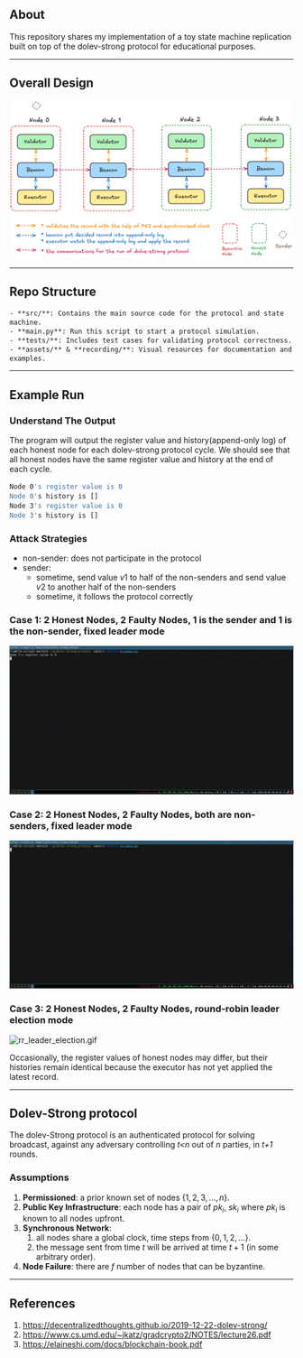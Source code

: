 ## About

This repository shares my implementation of a toy state machine replication built on top of the dolev-strong protocol for educational purposes.

---

## Overall Design

![](assets/overall_design.png)

---

## Repo Structure

```
- **src/**: Contains the main source code for the protocol and state machine.
- **main.py**: Run this script to start a protocol simulation.
- **tests/**: Includes test cases for validating protocol correctness.
- **assets/** & **recording/**: Visual resources for documentation and examples.
```

---

## Example Run

### Understand The Output

The program will output the register value and history(append-only log) of each honest node for each dolev-strong protocol cycle. We should see that all honest nodes have the same register value and history at the end of each cycle.

```bash
Node 0's register value is 0
Node 0's history is []
Node 3's register value is 0
Node 3's history is []
```

### Attack Strategies

- non-sender: does not participate in the protocol
- sender: 
    - sometime, send value $v1$ to half of the non-senders and send value $v2$ to another half of the non-senders
    - sometime, it follows the protocol correctly

### Case 1: 2 Honest Nodes, 2 Faulty Nodes, 1 is the sender and 1 is the non-sender, fixed leader mode

![2_f_n_1_sender.gif](recording/2_faulty_node_1_sender_1_non_sender.gif)

### Case 2: 2 Honest Nodes, 2 Faulty Nodes, both are non-senders, fixed leader mode

![2_f_n_both_non_senders.gif](recording/2_faulty_node_2_non_senders.gif)

### Case 3: 2 Honest Nodes, 2 Faulty Nodes, round-robin leader election mode

![rr_leader_election.gif](recording/round_robin_leader_election.gif)

Occasionally, the register values of honest nodes may differ, but their histories remain identical because the executor has not yet applied the latest record.

---

## Dolev-Strong protocol

The dolev-Strong protocol is an authenticated protocol for solving broadcast, against any adversary controlling *t<n* out of *n* parties, in *t+1* rounds.

### Assumptions

1. **Permissioned**: a prior known set of nodes $\{1, 2, 3, ..., n\}$.
1. **Public Key Infrastructure**: each node has a pair of $pk_i$, $sk_i$ where $pk_i$ is known to all nodes upfront.
1. **Synchronous Network**: 
    1. all nodes share a global clock, time steps from $\{0, 1, 2, ...\}$.
    1. the message sent from time $t$ will be arrived at time $t+1$ (in some arbitrary order).
1. **Node Failure**: there are $f$ number of nodes that can be byzantine.

---

## References

1. https://decentralizedthoughts.github.io/2019-12-22-dolev-strong/
1. https://www.cs.umd.edu/~jkatz/gradcrypto2/NOTES/lecture26.pdf
1. https://elaineshi.com/docs/blockchain-book.pdf
